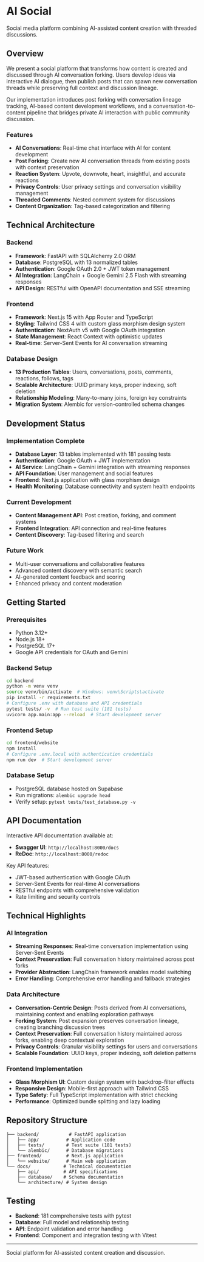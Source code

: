 # AI Social

Social media platform combining AI-assisted content creation with threaded discussions.

## Overview

We present a social platform that transforms how content is created and discussed through AI conversation forking. Users develop ideas via interactive AI dialogue, then publish posts that can spawn new conversation threads while preserving full context and discussion lineage.

Our implementation introduces post forking with conversation lineage tracking, AI-based content development workflows, and a conversation-to-content pipeline that bridges private AI interaction with public community discussion.

### Features

- **AI Conversations**: Real-time chat interface with AI for content development
- **Post Forking**: Create new AI conversation threads from existing posts with context preservation
- **Reaction System**: Upvote, downvote, heart, insightful, and accurate reactions
- **Privacy Controls**: User privacy settings and conversation visibility management
- **Threaded Comments**: Nested comment system for discussions
- **Content Organization**: Tag-based categorization and filtering

## Technical Architecture

### Backend
- **Framework**: FastAPI with SQLAlchemy 2.0 ORM
- **Database**: PostgreSQL with 13 normalized tables
- **Authentication**: Google OAuth 2.0 + JWT token management
- **AI Integration**: LangChain + Google Gemini 2.5 Flash with streaming responses
- **API Design**: RESTful with OpenAPI documentation and SSE streaming

### Frontend
- **Framework**: Next.js 15 with App Router and TypeScript
- **Styling**: Tailwind CSS 4 with custom glass morphism design system
- **Authentication**: NextAuth v5 with Google OAuth integration
- **State Management**: React Context with optimistic updates
- **Real-time**: Server-Sent Events for AI conversation streaming

### Database Design
- **13 Production Tables**: Users, conversations, posts, comments, reactions, follows, tags
- **Scalable Architecture**: UUID primary keys, proper indexing, soft deletion
- **Relationship Modeling**: Many-to-many joins, foreign key constraints
- **Migration System**: Alembic for version-controlled schema changes

## Development Status

### Implementation Complete
- **Database Layer**: 13 tables implemented with 181 passing tests
- **Authentication**: Google OAuth + JWT implementation
- **AI Service**: LangChain + Gemini integration with streaming responses
- **API Foundation**: User management and social features
- **Frontend**: Next.js application with glass morphism design
- **Health Monitoring**: Database connectivity and system health endpoints

### Current Development
- **Content Management API**: Post creation, forking, and comment systems
- **Frontend Integration**: API connection and real-time features
- **Content Discovery**: Tag-based filtering and search

### Future Work
- Multi-user conversations and collaborative features
- Advanced content discovery with semantic search
- AI-generated content feedback and scoring
- Enhanced privacy and content moderation

## Getting Started

### Prerequisites
- Python 3.12+
- Node.js 18+
- PostgreSQL 17+
- Google API credentials for OAuth and Gemini

### Backend Setup
```bash
cd backend
python -m venv venv
source venv/bin/activate  # Windows: venv\Scripts\activate
pip install -r requirements.txt
# Configure .env with database and API credentials
pytest tests/ -v  # Run test suite (181 tests)
uvicorn app.main:app --reload  # Start development server
```

### Frontend Setup
```bash
cd frontend/website
npm install
# Configure .env.local with authentication credentials
npm run dev  # Start development server
```

### Database Setup
- PostgreSQL database hosted on Supabase
- Run migrations: `alembic upgrade head`
- Verify setup: `pytest tests/test_database.py -v`

## API Documentation

Interactive API documentation available at:
- **Swagger UI**: `http://localhost:8000/docs`
- **ReDoc**: `http://localhost:8000/redoc`

Key API features:
- JWT-based authentication with Google OAuth
- Server-Sent Events for real-time AI conversations
- RESTful endpoints with comprehensive validation
- Rate limiting and security controls

## Technical Highlights

### AI Integration
- **Streaming Responses**: Real-time conversation implementation using Server-Sent Events
- **Context Preservation**: Full conversation history maintained across post forks
- **Provider Abstraction**: LangChain framework enables model switching
- **Error Handling**: Comprehensive error handling and fallback strategies

### Data Architecture
- **Conversation-Centric Design**: Posts derived from AI conversations, maintaining context and enabling exploration pathways
- **Forking System**: Post expansion preserves conversation lineage, creating branching discussion trees
- **Context Preservation**: Full conversation history maintained across forks, enabling deep contextual exploration
- **Privacy Controls**: Granular visibility settings for users and conversations
- **Scalable Foundation**: UUID keys, proper indexing, soft deletion patterns

### Frontend Implementation
- **Glass Morphism UI**: Custom design system with backdrop-filter effects
- **Responsive Design**: Mobile-first approach with Tailwind CSS
- **Type Safety**: Full TypeScript implementation with strict checking
- **Performance**: Optimized bundle splitting and lazy loading

## Repository Structure

```
├── backend/           # FastAPI application
│   ├── app/          # Application code
│   ├── tests/        # Test suite (181 tests)
│   └── alembic/      # Database migrations
├── frontend/         # Next.js application
│   └── website/      # Main web application
└── docs/            # Technical documentation
    ├── api/         # API specifications
    ├── database/    # Schema documentation
    └── architecture/ # System design
```

## Testing

- **Backend**: 181 comprehensive tests with pytest
- **Database**: Full model and relationship testing
- **API**: Endpoint validation and error handling
- **Frontend**: Component and integration testing with Vitest

---

Social platform for AI-assisted content creation and discussion.
